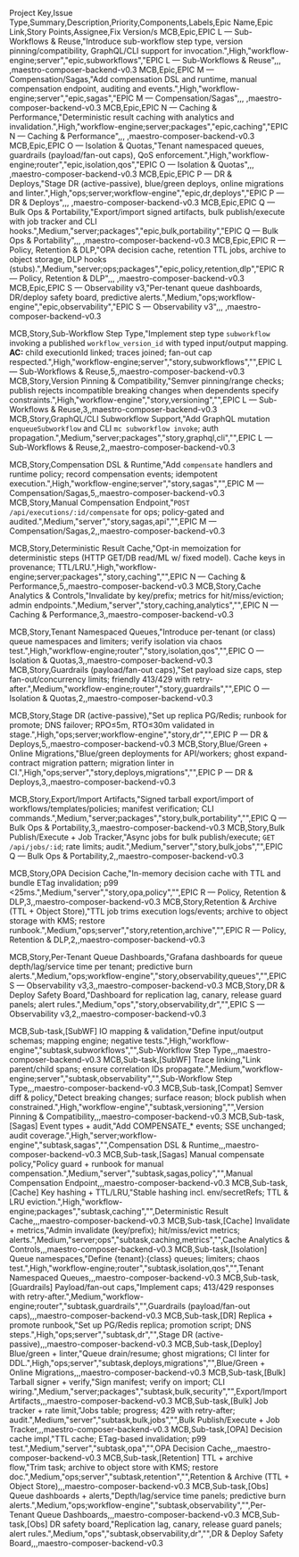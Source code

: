 Project Key,Issue Type,Summary,Description,Priority,Components,Labels,Epic Name,Epic Link,Story Points,Assignee,Fix Version/s
MCB,Epic,EPIC L — Sub-Workflows & Reuse,"Introduce sub-workflow step type, version pinning/compatibility, GraphQL/CLI support for invocation.",High,"workflow-engine;server","epic,subworkflows","EPIC L — Sub-Workflows & Reuse",,, ,maestro-composer-backend-v0.3
MCB,Epic,EPIC M — Compensation/Sagas,"Add compensation DSL and runtime, manual compensation endpoint, auditing and events.",High,"workflow-engine;server","epic,sagas","EPIC M — Compensation/Sagas",,, ,maestro-composer-backend-v0.3
MCB,Epic,EPIC N — Caching & Performance,"Deterministic result caching with analytics and invalidation.",High,"workflow-engine;server;packages","epic,caching","EPIC N — Caching & Performance",,, ,maestro-composer-backend-v0.3
MCB,Epic,EPIC O — Isolation & Quotas,"Tenant namespaced queues, guardrails (payload/fan-out caps), QoS enforcement.",High,"workflow-engine;router","epic,isolation,qos","EPIC O — Isolation & Quotas",,, ,maestro-composer-backend-v0.3
MCB,Epic,EPIC P — DR & Deploys,"Stage DR (active-passive), blue/green deploys, online migrations and linter.",High,"ops;server;workflow-engine","epic,dr,deploys","EPIC P — DR & Deploys",,, ,maestro-composer-backend-v0.3
MCB,Epic,EPIC Q — Bulk Ops & Portability,"Export/import signed artifacts, bulk publish/execute with job tracker and CLI hooks.",Medium,"server;packages","epic,bulk,portability","EPIC Q — Bulk Ops & Portability",,, ,maestro-composer-backend-v0.3
MCB,Epic,EPIC R — Policy, Retention & DLP,"OPA decision cache, retention TTL jobs, archive to object storage, DLP hooks (stubs).",Medium,"server;ops;packages","epic,policy,retention,dlp","EPIC R — Policy, Retention & DLP",,, ,maestro-composer-backend-v0.3
MCB,Epic,EPIC S — Observability v3,"Per-tenant queue dashboards, DR/deploy safety board, predictive alerts.",Medium,"ops;workflow-engine","epic,observability","EPIC S — Observability v3",,, ,maestro-composer-backend-v0.3

MCB,Story,Sub-Workflow Step Type,"Implement step type `subworkflow` invoking a published `workflow_version_id` with typed input/output mapping. **AC:** child executionId linked; traces joined; fan-out cap respected.",High,"workflow-engine;server","story,subworkflows","",EPIC L — Sub-Workflows & Reuse,5,,maestro-composer-backend-v0.3
MCB,Story,Version Pinning & Compatibility,"Semver pinning/range checks; publish rejects incompatible breaking changes when dependents specify constraints.",High,"workflow-engine","story,versioning","",EPIC L — Sub-Workflows & Reuse,3,,maestro-composer-backend-v0.3
MCB,Story,GraphQL/CLI Subworkflow Support,"Add GraphQL mutation `enqueueSubworkflow` and CLI `mc subworkflow invoke`; auth propagation.",Medium,"server;packages","story,graphql,cli","",EPIC L — Sub-Workflows & Reuse,2,,maestro-composer-backend-v0.3

MCB,Story,Compensation DSL & Runtime,"Add `compensate` handlers and runtime policy; record compensation events; idempotent execution.",High,"workflow-engine;server","story,sagas","",EPIC M — Compensation/Sagas,5,,maestro-composer-backend-v0.3
MCB,Story,Manual Compensation Endpoint,"`POST /api/executions/:id/compensate` for ops; policy-gated and audited.",Medium,"server","story,sagas,api","",EPIC M — Compensation/Sagas,2,,maestro-composer-backend-v0.3

MCB,Story,Deterministic Result Cache,"Opt-in memoization for deterministic steps (HTTP GET/DB read/ML w/ fixed model). Cache keys in provenance; TTL/LRU.",High,"workflow-engine;server;packages","story,caching","",EPIC N — Caching & Performance,5,,maestro-composer-backend-v0.3
MCB,Story,Cache Analytics & Controls,"Invalidate by key/prefix; metrics for hit/miss/eviction; admin endpoints.",Medium,"server","story,caching,analytics","",EPIC N — Caching & Performance,3,,maestro-composer-backend-v0.3

MCB,Story,Tenant Namespaced Queues,"Introduce per-tenant (or class) queue namespaces and limiters; verify isolation via chaos test.",High,"workflow-engine;router","story,isolation,qos","",EPIC O — Isolation & Quotas,3,,maestro-composer-backend-v0.3
MCB,Story,Guardrails (payload/fan-out caps),"Set payload size caps, step fan-out/concurrency limits; friendly 413/429 with retry-after.",Medium,"workflow-engine;router","story,guardrails","",EPIC O — Isolation & Quotas,2,,maestro-composer-backend-v0.3

MCB,Story,Stage DR (active-passive),"Set up replica PG/Redis; runbook for promote; DNS failover; RPO≤5m, RTO≤30m validated in stage.",High,"ops;server;workflow-engine","story,dr","",EPIC P — DR & Deploys,5,,maestro-composer-backend-v0.3
MCB,Story,Blue/Green + Online Migrations,"Blue/green deployments for API/workers; ghost expand-contract migration pattern; migration linter in CI.",High,"ops;server","story,deploys,migrations","",EPIC P — DR & Deploys,3,,maestro-composer-backend-v0.3

MCB,Story,Export/Import Artifacts,"Signed tarball export/import of workflows/templates/policies; manifest verification; CLI commands.",Medium,"server;packages","story,bulk,portability","",EPIC Q — Bulk Ops & Portability,3,,maestro-composer-backend-v0.3
MCB,Story,Bulk Publish/Execute + Job Tracker,"Async jobs for bulk publish/execute; `GET /api/jobs/:id`; rate limits; audit.",Medium,"server","story,bulk,jobs","",EPIC Q — Bulk Ops & Portability,2,,maestro-composer-backend-v0.3

MCB,Story,OPA Decision Cache,"In-memory decision cache with TTL and bundle ETag invalidation; p99 <25ms.",Medium,"server","story,opa,policy","",EPIC R — Policy, Retention & DLP,3,,maestro-composer-backend-v0.3
MCB,Story,Retention & Archive (TTL + Object Store),"TTL job trims execution logs/events; archive to object storage with KMS; restore runbook.",Medium,"ops;server","story,retention,archive","",EPIC R — Policy, Retention & DLP,2,,maestro-composer-backend-v0.3

MCB,Story,Per-Tenant Queue Dashboards,"Grafana dashboards for queue depth/lag/service time per tenant; predictive burn alerts.",Medium,"ops;workflow-engine","story,observability,queues","",EPIC S — Observability v3,3,,maestro-composer-backend-v0.3
MCB,Story,DR & Deploy Safety Board,"Dashboard for replication lag, canary, release guard panels; alert rules.",Medium,"ops","story,observability,dr","",EPIC S — Observability v3,2,,maestro-composer-backend-v0.3

MCB,Sub-task,[SubWF] IO mapping & validation,"Define input/output schemas; mapping engine; negative tests.",High,"workflow-engine","subtask,subworkflows","",Sub-Workflow Step Type,,,maestro-composer-backend-v0.3
MCB,Sub-task,[SubWF] Trace linking,"Link parent/child spans; ensure correlation IDs propagate.",Medium,"workflow-engine;server","subtask,observability","",Sub-Workflow Step Type,,,maestro-composer-backend-v0.3
MCB,Sub-task,[Compat] Semver diff & policy,"Detect breaking changes; surface reason; block publish when constrained.",High,"workflow-engine","subtask,versioning","",Version Pinning & Compatibility,,,maestro-composer-backend-v0.3
MCB,Sub-task,[Sagas] Event types + audit,"Add COMPENSATE\_\* events; SSE unchanged; audit coverage.",High,"server;workflow-engine","subtask,sagas","",Compensation DSL & Runtime,,,maestro-composer-backend-v0.3
MCB,Sub-task,[Sagas] Manual compensate policy,"Policy guard + runbook for manual compensation.",Medium,"server","subtask,sagas,policy","",Manual Compensation Endpoint,,,maestro-composer-backend-v0.3
MCB,Sub-task,[Cache] Key hashing + TTL/LRU,"Stable hashing incl. env/secretRefs; TTL & LRU eviction.",High,"workflow-engine;packages","subtask,caching","",Deterministic Result Cache,,,maestro-composer-backend-v0.3
MCB,Sub-task,[Cache] Invalidate + metrics,"Admin invalidate (key/prefix); hit/miss/evict metrics; alerts.",Medium,"server;ops","subtask,caching,metrics","",Cache Analytics & Controls,,,maestro-composer-backend-v0.3
MCB,Sub-task,[Isolation] Queue namespaces,"Define {tenant}:{class} queues; limiters; chaos test.",High,"workflow-engine;router","subtask,isolation,qos","",Tenant Namespaced Queues,,,maestro-composer-backend-v0.3
MCB,Sub-task,[Guardrails] Payload/fan-out caps,"Implement caps; 413/429 responses with retry-after.",Medium,"workflow-engine;router","subtask,guardrails","",Guardrails (payload/fan-out caps),,,maestro-composer-backend-v0.3
MCB,Sub-task,[DR] Replica + promote runbook,"Set up PG/Redis replica; promotion script; DNS steps.",High,"ops;server","subtask,dr","",Stage DR (active-passive),,,maestro-composer-backend-v0.3
MCB,Sub-task,[Deploy] Blue/green + linter,"Queue drain/resume; ghost migrations; CI linter for DDL.",High,"ops;server","subtask,deploys,migrations","",Blue/Green + Online Migrations,,,maestro-composer-backend-v0.3
MCB,Sub-task,[Bulk] Tarball signer + verify,"Sign manifest; verify on import; CLI wiring.",Medium,"server;packages","subtask,bulk,security","",Export/Import Artifacts,,,maestro-composer-backend-v0.3
MCB,Sub-task,[Bulk] Job tracker + rate limit,"Jobs table; progress; 429 with retry-after; audit.",Medium,"server","subtask,bulk,jobs","",Bulk Publish/Execute + Job Tracker,,,maestro-composer-backend-v0.3
MCB,Sub-task,[OPA] Decision cache impl,"TTL cache; ETag-based invalidation; p99 test.",Medium,"server","subtask,opa","",OPA Decision Cache,,,maestro-composer-backend-v0.3
MCB,Sub-task,[Retention] TTL + archive flow,"Trim task; archive to object store with KMS; restore doc.",Medium,"ops;server","subtask,retention","",Retention & Archive (TTL + Object Store),,,maestro-composer-backend-v0.3
MCB,Sub-task,[Obs] Queue dashboards + alerts,"Depth/lag/service time panels; predictive burn alerts.",Medium,"ops;workflow-engine","subtask,observability","",Per-Tenant Queue Dashboards,,,maestro-composer-backend-v0.3
MCB,Sub-task,[Obs] DR safety board,"Replication lag, canary, release guard panels; alert rules.",Medium,"ops","subtask,observability,dr","",DR & Deploy Safety Board,,,maestro-composer-backend-v0.3
